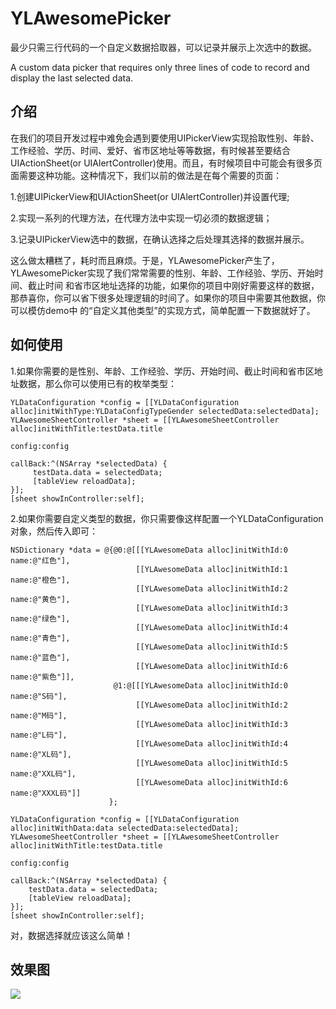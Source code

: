 # YLAwesomePicker

最少只需三行代码的一个自定义数据拾取器，可以记录并展示上次选中的数据。

A custom data picker that requires only three lines of code to record and display the last selected data.

## 介绍

在我们的项目开发过程中难免会遇到要使用UIPickerView实现拾取性别、年龄、工作经验、学历、时间、爱好、省市区地址等等数据，有时候甚至要结合
UIActionSheet(or UIAlertController)使用。而且，有时候项目中可能会有很多页面需要这种功能。这种情况下，我们以前的做法是在每个需要的页面：

1.创建UIPickerView和UIActionSheet(or UIAlertController)并设置代理;

2.实现一系列的代理方法，在代理方法中实现一切必须的数据逻辑；

3.记录UIPickerView选中的数据，在确认选择之后处理其选择的数据并展示。

这么做太糟糕了，耗时而且麻烦。于是，YLAwesomePicker产生了，YLAwesomePicker实现了我们常常需要的性别、年龄、工作经验、学历、开始时间、截止时间
和省市区地址选择的功能，如果你的项目中刚好需要这样的数据，那恭喜你，你可以省下很多处理逻辑的时间了。如果你的项目中需要其他数据，你可以模仿demo中
的“自定义其他类型”的实现方式，简单配置一下数据就好了。


## 如何使用

1.如果你需要的是性别、年龄、工作经验、学历、开始时间、截止时间和省市区地址数据，那么你可以使用已有的枚举类型：

```
YLDataConfiguration *config = [[YLDataConfiguration alloc]initWithType:YLDataConfigTypeGender selectedData:selectedData];
YLAwesomeSheetController *sheet = [[YLAwesomeSheetController alloc]initWithTitle:testData.title
                                                                          config:config
                                                                        callBack:^(NSArray *selectedData) {
     testData.data = selectedData;
     [tableView reloadData];
}];
[sheet showInController:self];
```

2.如果你需要自定义类型的数据，你只需要像这样配置一个YLDataConfiguration对象，然后传入即可：

```
NSDictionary *data = @{@0:@[[[YLAwesomeData alloc]initWithId:0 name:@"红色"],
                            [[YLAwesomeData alloc]initWithId:1 name:@"橙色"],
                            [[YLAwesomeData alloc]initWithId:2 name:@"黄色"],
                            [[YLAwesomeData alloc]initWithId:3 name:@"绿色"],
                            [[YLAwesomeData alloc]initWithId:4 name:@"青色"],
                            [[YLAwesomeData alloc]initWithId:5 name:@"蓝色"],
                            [[YLAwesomeData alloc]initWithId:6 name:@"紫色"]],
                       @1:@[[[YLAwesomeData alloc]initWithId:0 name:@"S码"],
                            [[YLAwesomeData alloc]initWithId:2 name:@"M码"],
                            [[YLAwesomeData alloc]initWithId:3 name:@"L码"],
                            [[YLAwesomeData alloc]initWithId:4 name:@"XL码"],
                            [[YLAwesomeData alloc]initWithId:5 name:@"XXL码"],
                            [[YLAwesomeData alloc]initWithId:6 name:@"XXXL码"]]
                      };
                           
YLDataConfiguration *config = [[YLDataConfiguration alloc]initWithData:data selectedData:selectedData];
YLAwesomeSheetController *sheet = [[YLAwesomeSheetController alloc]initWithTitle:testData.title 
                                                                          config:config 
                                                                        callBack:^(NSArray *selectedData) {
    testData.data = selectedData;
    [tableView reloadData];
}];
[sheet showInController:self];                           
```

对，数据选择就应该这么简单！


## 效果图

![](https://github.com/lqcjdx/YLAwesomePicker/blob/master/picker.gif)


